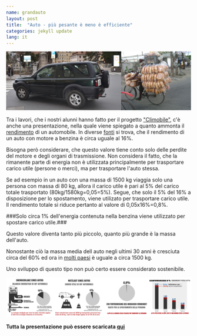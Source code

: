 ```yaml
---
name: grandauto
layout: post
title:  "Auto - più pesante è meno è efficiente"
categories: jekyll update
lang: it
---
```

![Bild](../../bildoj/biciklo-auto.JPG)

Tra i lavori, che i nostri alunni hanno fatto per il progetto   ["Climobile"](/climobilo/), c'è anche una presentazione, nella quale viene spiegato a quanto ammonta il [rendimento](https://it.wikipedia.org/wiki/Rendimento (termodinamica)) di un automobile. In diverse  [fonti](http://www.greengear.de/notwendigkeit-verbrennungsmotor/) si trova, che il rendimento di un auto con motore a benzina è circa uguale al 16%. 

Bisogna però considerare, che questo valore tiene conto solo delle perdite del motore e degli organi di trasmissione. Non considera il fatto, che la rimanente parte di energia non è utilizzata principalmente per trasportare carico utile (persone o merci), ma per trasportare l'auto stessa. 

Se ad esempio in un auto con una massa di  1500 kg viaggia solo una persona con massa di  80 kg, allora il carico utile è pari al 5% del carico totale trasportato (80kg/1580kg=0,05=5%). Segue, che solo il 5% del 16% a disposizione per lo spostamento, viene utilizato per trasportare carico utile. Il rendimento totale si riduce pertanto al valore di 0,05x16%=0,8%. 

###Solo circa 1% dell'energia contenuta nella benzina viene utilizzato per spostare carico utile.###

Questo valore diventa tanto più piccolo, quanto più grande è la massa dell'auto. 

Nonostante ciò la massa media dell auto negli ultimi 30 anni è cresciuta circa del  60% ed ora in   [molti paesi](http://www.bfe.admin.ch/energie/00588/00589/00644/index.html?lang=it&msg-id=12814) è uguale a circa  1500 kg.

Uno sviluppo di questo tipo non può certo essere considerato sostenibile.

![Bild](../../bildoj/efikeco-auto.png)

**Tutta la presentazione può essere scaricata  [qui](../../dosieroj/climobile_final.pdf)**


